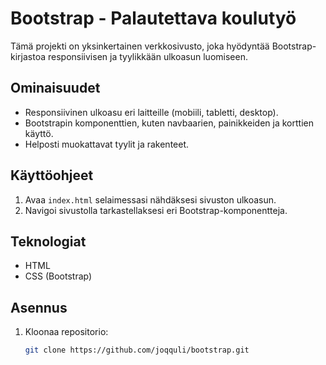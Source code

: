 # Bootstrap - Palautettava koulutyö

Tämä projekti on yksinkertainen verkkosivusto, joka hyödyntää Bootstrap-kirjastoa responsiivisen ja tyylikkään ulkoasun luomiseen.

## Ominaisuudet

- Responsiivinen ulkoasu eri laitteille (mobiili, tabletti, desktop).
- Bootstrapin komponenttien, kuten navbaarien, painikkeiden ja korttien käyttö.
- Helposti muokattavat tyylit ja rakenteet.

## Käyttöohjeet

1. Avaa `index.html` selaimessasi nähdäksesi sivuston ulkoasun.
2. Navigoi sivustolla tarkastellaksesi eri Bootstrap-komponentteja.

## Teknologiat

- HTML
- CSS (Bootstrap)

## Asennus

1. Kloonaa repositorio:
   ```bash
   git clone https://github.com/joqquli/bootstrap.git
